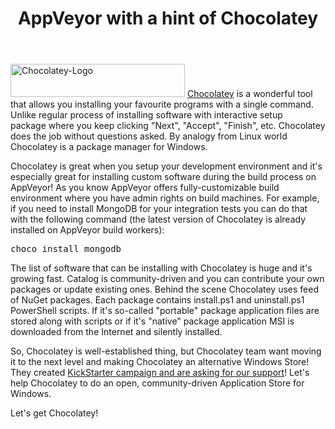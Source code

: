 ﻿---
layout: post
title: AppVeyor with a hint of Chocolatey
---

<img class="right" src="/site/images/posts/chocolatey/chocolatey-logo.png" alt="Chocolatey-Logo" width="279" height="53">
<a href="http://chocolatey.org/">Chocolatey</a> is a wonderful tool that allows you installing your favourite programs with a single command. Unlike regular process of installing software with interactive setup package where you keep clicking "Next", "Accept", "Finish", etc. Chocolatey does the job without questions asked. By analogy from Linux world Chocolatey is a package manager for Windows.

Chocolatey is great when you setup your development environment and it's especially great for installing custom software during the build process on AppVeyor! As you know AppVeyor offers fully-customizable build environment where you have admin rights on build machines. For example, if you need to install MongoDB for your integration tests you can do that with the following command (the latest version of Chocolatey is already installed on AppVeyor build workers):
<pre>choco install mongodb</pre>
The list of software that can be installing with Chocolatey is huge and it's growing fast. Catalog is community-driven and you can contribute your own packages or update existing ones. Behind the scene Chocolatey uses feed of NuGet packages. Each package contains install.ps1 and uninstall.ps1 PowerShell scripts. If it's so-called "portable" package application files are stored along with scripts or if it's "native" package application MSI is downloaded from the Internet and silently installed.

So, Chocolatey is well-established thing, but Chocolatey team want moving it to the next level and making Chocolatey an alternative Windows Store! They created <a href="https://www.kickstarter.com/projects/ferventcoder/chocolatey-the-alternative-windows-store-like-yum">KickStarter campaign and are asking for our support</a>! Let's help Chocolatey to do an open, community-driven Application Store for Windows.

Let's get Chocolatey!